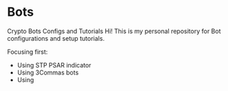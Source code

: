 # Bots
Crypto Bots Configs and Tutorials
Hi! This is my personal repository for Bot configurations and setup tutorials.

Focusing first:
* Using STP PSAR indicator
* Using 3Commas bots
* Using 
